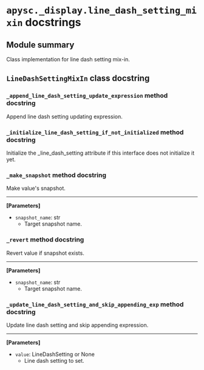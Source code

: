 # `apysc._display.line_dash_setting_mixin` docstrings

## Module summary

Class implementation for line dash setting mix-in.

## `LineDashSettingMixIn` class docstring

### `_append_line_dash_setting_update_expression` method docstring

Append line dash setting updating expression.

### `_initialize_line_dash_setting_if_not_initialized` method docstring

Initialize the _line_dash_setting attribute if this interface does not initialize it yet.

### `_make_snapshot` method docstring

Make value's snapshot.<hr>

**[Parameters]**

- `snapshot_name`: str
  - Target snapshot name.

### `_revert` method docstring

Revert value if snapshot exists.<hr>

**[Parameters]**

- `snapshot_name`: str
  - Target snapshot name.

### `_update_line_dash_setting_and_skip_appending_exp` method docstring

Update line dash setting and skip appending expression.<hr>

**[Parameters]**

- `value`: LineDashSetting or None
  - Line dash setting to set.